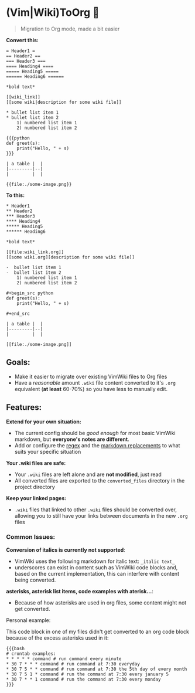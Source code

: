 # (Vim|Wiki)ToOrg 🦄
> Migration to Org mode, made a bit easier

**Convert this:**

```
= Header1 =
== Header2 ==
=== Header3 ===
==== Heading4 ====
===== Heading5 =====
====== Heading6 ======

*bold text*

[[wiki_link]]
[[some wiki|description for some wiki file]]

* bullet list item 1
* bullet list item 2
    1) numbered list item 1
    2) numbered list item 2

{{{python
def greet(s):
    print("Hello, " + s)
}}}

| a table |  |
|---------|--|
|         |  |

{{file:./some-image.png}}

```

**To this:**


```
* Header1 
** Header2 
*** Header3 
**** Heading4 
***** Heading5 
****** Heading6 

*bold text*

[[file:wiki_link.org]]
[[some wiki.org][description for some wiki file]]

-  bullet list item 1
-  bullet list item 2
    1) numbered list item 1
    2) numbered list item 2

#+begin_src python
def greet(s):
    print("Hello, " + s)

#+end_src

| a table |  |
|---------|--|
|         |  |

[[file:./some-image.png]]

```

## Goals:
 - Make it easier to migrate over existing VimWiki files to Org files
 - Have a *reasonable* amount `.wiki` file content converted to it's `.org` equivalent (**at least** 60-70%) so you have less to manually edit.
 
## Features:

**Extend for your own situation:**
 - The current config should be *good enough* for most basic VimWiki markdown, but **everyone's notes are different**.
 - Add or configure the [regex](./vimwiki_to_org/src/converters/helpers/wiki_regex.py) and the [markdown replacements](./vimwiki_to_org/src/converters/helpers/org_markdown.py) to what suits your specific situation

**Your .wiki files are safe:**
- Your `.wiki` files are left alone and are **not modified**, just read
- All converted files are exported to the `converted_files` directory in the project directory

**Keep your linked pages:**
- `.wiki` files that linked to other `.wiki` files should be converted over, allowing you to still have your links between documents in the new `.org` files

### Common Issues:

**Conversion of italics is currently not supported**:
- VimWiki uses the following markdown for italic text: `_italic text_`
- underscores can exist in content such as VimWiki code blocks and, based on the current implementation, this can interfere with content being converted.

**asterisks, asterisk list items, code examples with aterisk...**:

- Because of how asterisks are used in org files, some content might not get converted.

Personal example:

This code block in one of my files didn't get converted to an org code block because of the excess asterisks used in it:

```
{{{bash
# crontab examples:
* * * * * command # run command every minute
* 30 7 * * * command # run command at 7:30 everyday
* 30 7 5 * * command # run command at 7:30 the 5th day of every month
* 30 7 5 1 * command # run the command at 7:30 every january 5
* 30 7 * * 1 command # run the command at 7:30 every monday
}}}
```
